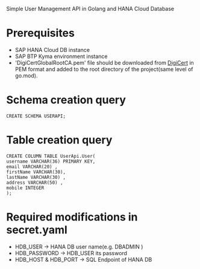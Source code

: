 
Simple User Management API in Golang and HANA Cloud Database


# Prerequisites
- SAP HANA Cloud DB instance
- SAP BTP Kyma environment instance
- 'DigiCertGlobalRootCA.pem' file should be downloaded from [DigiCert](https://www.digicert.com/digicert-root-certificates.htm) in PEM format and added to the root directory of the project(same level of go.mod).


# Schema creation query
```
CREATE SCHEMA USERAPI;
```

# Table creation query
```
CREATE COLUMN TABLE UserApi.User(
username VARCHAR(36) PRIMARY KEY,
email VARCHAR(20) ,
firstName VARCHAR(30),
lastName VARCHAR(30) ,
address VARCHAR(50) ,
mobile INTEGER
);
```
# Required modifications in secret.yaml

- HDB_USER -> HANA DB user name(e.g. DBADMIN )
- HDB_PASSWORD -> HDB_USER its password
- HDB_HOST & HDB_PORT -> SQL Endpoint of HANA DB
